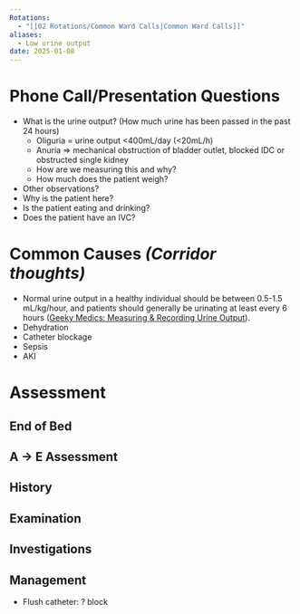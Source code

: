 ```yaml
---
Rotations:
  - "[[02 Rotations/Common Ward Calls|Common Ward Calls]]"
aliases:
  - Low urine output
date: 2025-01-08
---
```

# Phone Call/Presentation Questions
- What is the urine output? (How much urine has been passed in the past 24 hours)
	- Oliguria = urine output <400mL/day (<20mL/h)
	- Anuria ⇒ mechanical obstruction of bladder outlet, blocked IDC or obstructed single kidney
	- How are we measuring this and why?
	- How much does the patient weigh?
- Other observations?
- Why is the patient here?
- Is the patient eating and drinking?
- Does the patient have an IVC?
# Common Causes *(Corridor thoughts)*
- Normal urine output in a healthy individual should be between 0.5-1.5 mL/kg/hour, and patients should generally be urinating at least every 6 hours ([Geeky Medics: Measuring & Recording Urine Output](https://geekymedics.com/measuring-recording-urine-output/#:~:text=Calculating%20the%20rate%20of%20urine%20output&text=Normal%20urine%20output%20in%20a,at%20least%20every%206%20hours.)).
- Dehydration
- Catheter blockage
- Sepsis
- AKI
# Assessment
## End of Bed
## A → E Assessment
## History
## Examination
## Investigations
## Management
- Flush catheter: ? block
